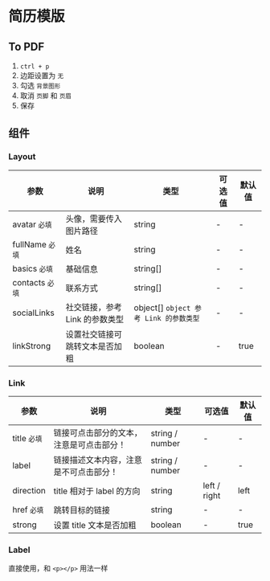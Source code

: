 # 简历模版

## To PDF

1. `ctrl + p`
2. 边距设置为 `无`
3. 勾选 `背景图形`
4. 取消 `页脚` 和 `页眉`
5. 保存

## 组件

### Layout

| 参数            | 说明                           | 类型                                   | 可选值 | 默认值 |
| --------------- | ------------------------------ | -------------------------------------- | ------ | ------ |
| avatar `必填`   | 头像，需要传入图片路径         | string                                 | -      | -      |
| fullName `必填` | 姓名                           | string                                 | -      | -      |
| basics `必填`   | 基础信息                       | string[]                               | -      | -      |
| contacts `必填` | 联系方式                       | string[]                               | -      | -      |
| socialLinks     | 社交链接，参考 Link 的参数类型 | object[] `object 参考 Link 的参数类型` | -      | -      |
| linkStrong      | 设置社交链接可跳转文本是否加粗 | boolean                                | -      | true   |

### Link

| 参数         | 说明                                     | 类型            | 可选值       | 默认值 |
| ------------ | ---------------------------------------- | --------------- | ------------ | ------ |
| title `必填` | 链接可点击部分的文本，注意是可点击部分！ | string / number | -            | -      |
| label        | 链接描述文本内容，注意是不可点击部分！   | string / number | -            | -      |
| direction    | title 相对于 label 的方向                | string          | left / right | left   |
| href `必填`  | 跳转目标的链接                           | string          | -            | -      |
| strong       | 设置 title 文本是否加粗                  | boolean         | -            | true   |

### Label

直接使用，和 `<p></p>` 用法一样
